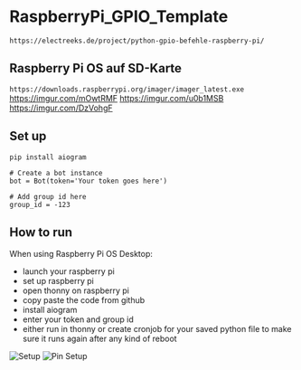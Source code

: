 # RaspberryPi_GPIO_Template

`https://electreeks.de/project/python-gpio-befehle-raspberry-pi/`

## Raspberry Pi OS auf SD-Karte
`https://downloads.raspberrypi.org/imager/imager_latest.exe`
https://imgur.com/mOwtRMF
https://imgur.com/u0b1MSB
https://imgur.com/DzVohgF

## Set up
```
pip install aiogram
```
```
# Create a bot instance
bot = Bot(token='Your token goes here')
```
```
# Add group id here
group_id = -123
```

## How to run
When using Raspberry Pi OS Desktop:
- launch your raspberry pi
- set up raspberry pi
- open thonny on raspberry pi
- copy paste the code from github
- install aiogram
- enter your token and group id
- either run in thonny or create cronjob for your saved python file to make sure it runs again after any kind of reboot

![Setup](https://imgur.com/GDsC3Yt)
![Pin Setup](https://imgur.com/ar2ZVjn)
